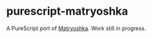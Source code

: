 # purescript-matryoshka

A PureScript port of [Matryoshka](https://github.com/slamdata/matryoshka). Work still in progress.
